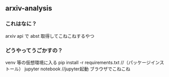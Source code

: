 ## arxiv-analysis
### これはなに？
arxiv api で abst 取得してこねこねするやつ

### どうやってうごかすの？
venv 等の仮想環境に入る
pip install -r requirements.txt //（パッケージインストール）
jupyter notebook //jupyter起動
ブラウザでこねこね
